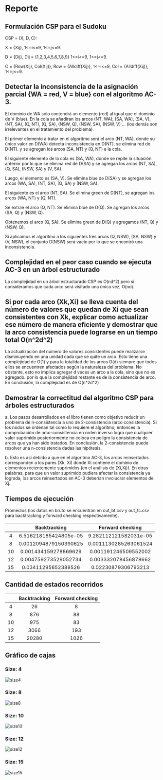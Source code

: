 # Reporte

## Formulación CSP para el Sudoku

CSP = (X, D, C):

X = {Xij}, 1<=i<=9, 1<=j<=9.

D = {Dij}, Dij = {1,2,3,4,5,6,7,8,9} 1<=i<=9, 1<=j<=9.

C = {Row(Xij), Col(Xij)}, Row = {Alldiff(Xij)}, 1<=i<=9, Col = {Alldiff(Xij)}, 1<=j<=9.

## Detectar la inconsistencia de la asignación parcial {WA = red, V = blue} con el algoritmo AC-3.

El dominio de WA solo contendrá un elemento (red) al igual que el dominio de V (blue).
En la cola se añadiran los arcos (NT, WA), (SA, WA), (SA, V), (NT, SA), (Q, NT), (Q, SA), (NSW, Q), (NSW, SA), (NSW, V) ... (los demás son irrelevantes en el tratamiento del problema).

El primer elemento a tratar en el algoritmo será el arco (NT, WA), donde su único valor en D(WA) detecta inconsistencia en D(NT), se elimina red de D(NT). y se agregan los arcos (SA, NT) y (Q, NT) a la cola.

El siguiente elemento de la cola es (SA, WA), donde se repite la situación anterior por lo que se elimina red de D(SA) y se agregan los arcos (NT, SA), (Q, SA), (NSW, SA) y (V, SA).

Luego, el elemento es (SA, V). Se elimina blue de D(SA) y se agregan los arcos (WA, SA), (NT, SA), (Q, SA) y (NSW, SA).

El siguiente es el arco (NT, SA). Se elimina green de D(NT), se agregan los arcos (WA, NT) y (Q, NT).

Se extrae el arco (Q, NT). Se elimina blue de D(Q). Se agregan los arcos (SA, Q) y (NSW, Q).

Obtenemos el arco (Q, SA). Se elimina green de D(Q) y agregamos (NT, Q) y (NSW, Q).

Si aplicamos el algoritmo a los siguientes tres arcos (Q, NSW), (SA, NSW) y (V, NSW), el conjunto D(NSW) será vacio por lo que se encontró una inconsistencia.

## Complejidad en el peor caso cuando se ejecuta AC-3 en un árbol estructurado

La complejidad en un árbol estructurado CSP es O(nd^2) pero si consideramos que cada arco será visitado una única vez, O(nd).

## Si por cada arco (Xk,Xi) se lleva cuenta del número de valores que quedan de Xi que sean consistentes con Xk, explicar como actualizar ese número de manera eficiente y demostrar que la arco consistencia puede lograrse en un tiempo total O(n^2d^2)

La actualización del número de valores consistentes puede realizarse disminuyendo en una unidad cada que se quite un arco. Esto tiene una complejidad de O(1) y para la totalidad de los arcos O(d) siempre que todos ellos se encuentren afectados según la naturaleza del problema. No obstante, esto no implica agregar d veces un arco a la cola, sino que no es agregado. por lo que la complejidad restante es de la consistencia de arco. En conclusión, la complejidad es de O(n^2d^2)

## Demostrar la correctitud del algoritmo CSP para árboles estructurados

a. Los pasos desarrollados en el libro tienen como objetivo reducir un problema de n-consistencia a uno de 2-consistencia (arco consistencia). Si los nodos se ordenan tal como lo requiere el algoritmo, entonces la comprobación de arco-consistencia en orden inverso logra que cualquier valor suprimido posteriormente no coloca en peligro la consistencia de arcos que ya han sido tratados. En conclusión, la 2-consistencia puede resolver una n-consistencia dadas las hipótesis.

b. Esto es así debido a que en el algoritmo AC-3, los arcos reinsertados corresponden a los pares (Xk, Xi) donde Xi contiene el dominio de elementos recientemente suprimidos (en el análisis de (Xi,Xj)). En otras palabras, para que un valor suprimido pudiera afectar la consistencia ya lograda, los arcos reinsertados en AC-3 deberían involucrar elementos de Xj.

## Tiempos de ejecución

Promedios (los datos en bruto se encuentran en out_bt.csv y out_fc.csv para backtracking y forward checking respectivamente).

|     | Backtracking | Forward checking |
|:--: |:------------:|:----------------:|
|4 | 6.516218185424805e-05 | 9.282112121582031e-05 |
|8 | 0.0012094879150390625 | 0.0011130285263061524 |
|10 | 0.001434159278869629 | 0.001191246509552002 |
|12 | 0.004759273529052734 | 0.003332078456878662 |
|15 | 0.03411295652389526 | 0.02230879306793213 |

## Cantidad de estados recorridos

|     | Backtracking | Forward checking |
|:--: |:------------:|:----------------:|
|4 | 26 | 8|
|8 | 876 | 88|
|10 | 975 | 83|
|12 | 3066 | 193|
|15 | 20280 | 1026|

## Gráfico de cajas

### Size: 4
![size4](size4.png?raw=true "Title")

### Size: 8
![size8](size8.png?raw=true "Title")

### Size: 10
![size10](size10.png?raw=true "Title")

### Size: 12
![size12](size12.png?raw=true "Title")

### Size: 15
![size15](size15.png?raw=true "Title")

